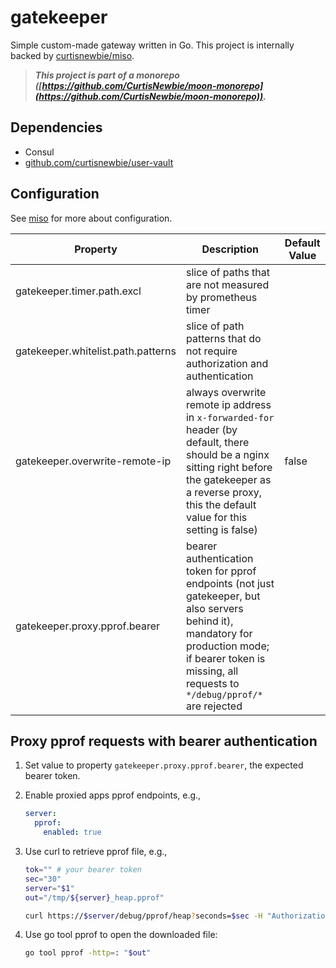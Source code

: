 # gatekeeper

Simple custom-made gateway written in Go. This project is internally backed by [curtisnewbie/miso](https://github.com/curtisnewbie/miso).

> **_This project is part of a monorepo ([https://github.com/CurtisNewbie/moon-monorepo](https://github.com/CurtisNewbie/moon-monorepo))._**

## Dependencies

- Consul
- [github.com/curtisnewbie/user-vault](https://github.com/curtisnewbie/user-vault)

## Configuration

See [miso](https://github.com/curtisnewbie/miso) for more about configuration.

| Property                           | Description                                                                                                                                                                                                   | Default Value |
| ---------------------------------- | ------------------------------------------------------------------------------------------------------------------------------------------------------------------------------------------------------------- | ------------- |
| gatekeeper.timer.path.excl         | slice of paths that are not measured by prometheus timer                                                                                                                                                      |               |
| gatekeeper.whitelist.path.patterns | slice of path patterns that do not require authorization and authentication                                                                                                                                   |               |
| gatekeeper.overwrite-remote-ip     | always overwrite remote ip address in `x-forwarded-for` header (by default, there should be a nginx sitting right before the gatekeeper as a reverse proxy, this the default value for this setting is false) | false         |
| gatekeeper.proxy.pprof.bearer      | bearer authentication token for pprof endpoints (not just gatekeeper, but also servers behind it), mandatory for production mode; if bearer token is missing, all requests to `*/debug/pprof/*` are rejected  |

## Proxy pprof requests with bearer authentication

1. Set value to property `gatekeeper.proxy.pprof.bearer`, the expected bearer token.
2. Enable proxied apps pprof endpoints, e.g.,

   ```yaml
   server:
     pprof:
       enabled: true
   ```

3. Use curl to retrieve pprof file, e.g.,

   ```sh
   tok="" # your bearer token
   sec="30"
   server="$1"
   out="/tmp/${server}_heap.pprof"

   curl https://$server/debug/pprof/heap?seconds=$sec -H "Authorization: Bearer $tok" -v -o $out \
   ```

4. Use go tool pprof to open the downloaded file:

   ```sh
   go tool pprof -http=: "$out"
   ```
